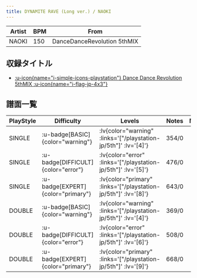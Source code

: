 ```yaml
---
title: DYNAMITE RAVE (Long ver.) / NAOKI
---
```


|Artist|BPM|From|
|------|---|----|
|NAOKI|150|DanceDanceRevolution 5thMIX|

## 収録タイトル

- [ :u-icon{name="i-simple-icons-playstation"} Dance Dance Revolution 5thMIX :u-icon{name="i-flag-jp-4x3"} ](/playstation-jp/5th)

## 譜面一覧

|PlayStyle|Difficulty|Levels|Notes|Movie|
|---------|----------|------|-----|-----|
|SINGLE| :u-badge[BASIC]{color="warning"} | :lv{color="warning" :links='["/playstation-jp/5th"]' :lv='[4]'} |354/0||
|SINGLE| :u-badge[DIFFICULT]{color="error"} | :lv{color="error" :links='["/playstation-jp/5th"]' :lv='[5]'} |476/0||
|SINGLE| :u-badge[EXPERT]{color="primary"} | :lv{color="primary" :links='["/playstation-jp/5th"]' :lv='[8]'} |643/0||
|DOUBLE| :u-badge[BASIC]{color="warning"} | :lv{color="warning" :links='["/playstation-jp/5th"]' :lv='[4]'} |369/0||
|DOUBLE| :u-badge[DIFFICULT]{color="error"} | :lv{color="error" :links='["/playstation-jp/5th"]' :lv='[6]'} |508/0||
|DOUBLE| :u-badge[EXPERT]{color="primary"} | :lv{color="primary" :links='["/playstation-jp/5th"]' :lv='[9]'} |668/0||

